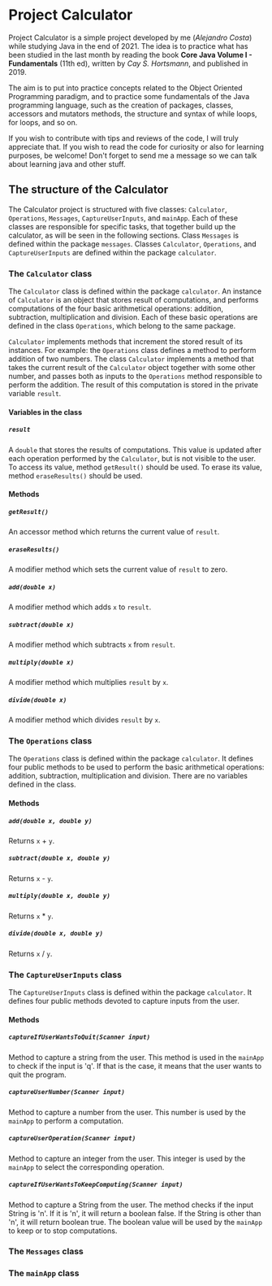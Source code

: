 # Project Calculator

Project Calculator is a simple project developed by me (_Alejandro Costa_) while studying Java in the end of 2021. The idea is to practice what has been studied in the last month by reading the book **Core Java Volume I - Fundamentals** (11th ed), written by _Cay S. Hortsmann_, and published in 2019.

The aim is to put into practice concepts related to the Object Oriented Programming paradigm, and to practice some fundamentals of the Java programming language, such as the creation of packages, classes, accessors and mutators methods, the structure and syntax of while loops, for loops, and so on.

If you wish to contribute with tips and reviews of the code, I will truly appreciate that. If you wish to read the code for curiosity or also for learning purposes, be welcome! Don't forget to send me a message so we can talk about learning java and other stuff.

## The structure of the Calculator

The Calculator project is structured with five classes: `Calculator`, `Operations`, `Messages`, `CaptureUserInputs`, and `mainApp`. Each of these classes are responsible for specific tasks, that together build up the calculator, as will be seen in the following sections.
Class `Messages` is defined within the package `messages`. Classes `Calculator`, `Operations`, and `CaptureUserInputs` are defined within the package `calculator`.

### The `Calculator` class

The `Calculator` class is defined within the package `calculator`. An instance of `Calculator` is an object that stores result of computations, and performs computations of the four basic arithmetical operations: addition, subtraction, multiplication and division. Each of these basic operations are defined in the class `Operations`, which belong to the same package.

`Calculator` implements methods that increment the stored result of its instances. For example: the `Operations` class defines a method to perform addition of two numbers. The class `Calculator` implements a method that takes the current result of the `Calculator` object together with some other number, and passes both as inputs to the `Operations` method responsible to perform the addition. The result of this computation is stored in the private variable `result`.

#### Variables in the class

##### `result`
A `double` that stores the results of computations. This value is updated after each operation performed by the `Calculator`, but is not visible to the user. To access its value, method `getResult()` should be used. To erase its value, method `eraseResults()` should be used.

#### Methods

##### `getResult()`
An accessor method which returns the current value of `result`.

##### `eraseResults()`
A modifier method which sets the current value of `result` to zero.

##### `add(double x)`
A modifier method which adds `x` to `result`.

##### `subtract(double x)`
A modifier method which subtracts `x` from `result`.

##### `multiply(double x)`
A modifier method which multiplies `result` by `x`.

##### `divide(double x)`
A modifier method which divides `result` by `x`.

### The `Operations` class

The `Operations` class is defined within the package `calculator`. It defines four public methods to be used to perform the basic arithmetical operations: addition, subtraction, multiplication and division. There are no variables defined in the class.

#### Methods

##### `add(double x, double y)`
Returns `x` + `y`.

##### `subtract(double x, double y)`
Returns `x` - `y`.

##### `multiply(double x, double y)`
Returns `x` * `y`.

##### `divide(double x, double y)`
Returns `x` / `y`.

### The `CaptureUserInputs` class

The `CaptureUserInputs` class is defined within the package `calculator`. It defines four public methods devoted to capture inputs from the user.

#### Methods

##### `captureIfUserWantsToQuit(Scanner input)`
Method to capture a string from the user. This method is used in the `mainApp` to check if the input is 'q'. If that is the case, it means that the user wants to quit the program.

##### `captureUserNumber(Scanner input)`
Method to capture a number from the user. This number is used by the `mainApp` to perform a computation.

##### `captureUserOperation(Scanner input)`
Method to capture an integer from the user. This integer is used by the `mainApp` to select the corresponding operation.

##### `captureIfUserWantsToKeepComputing(Scanner input)`
Method to capture a String from the user. The method checks if the input String is 'n'. If it is 'n', it will return a boolean false. If the String is other than 'n', it will return boolean true. The boolean value will be used by the `mainApp` to keep or to stop computations.

### The `Messages` class

### The `mainApp` class
